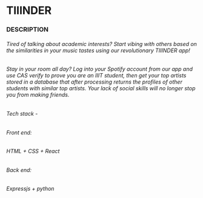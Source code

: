# TIIINDER
### DESCRIPTION
###### Tired of talking about academic interests? Start vibing with others based on the similarities in your music tastes using our revolutionary TIIINDER app!
###### Stay in your room all day? Log into your Spotify account from our app and use CAS verify to prove you are an IIIT student, then get your top artists stored in a database that after processing returns the profiles of other students with similar top artists. Your lack of social skills will no longer stop you from making friends.
###### Tech stack - 
###### Front end:
###### HTML + CSS + React
###### Back end:
###### Expressjs + python
